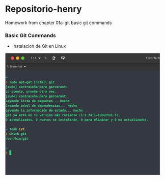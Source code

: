 # Repositorio-henry
Homework from chapter 01a-git basic git commands

### Basic Git Commands

- Instalacion de Git en Linux

![Instalación de Git - en Linux](src/assets/img-process/01.Instalacion_git.png "Instalación de Git - en Linux")
